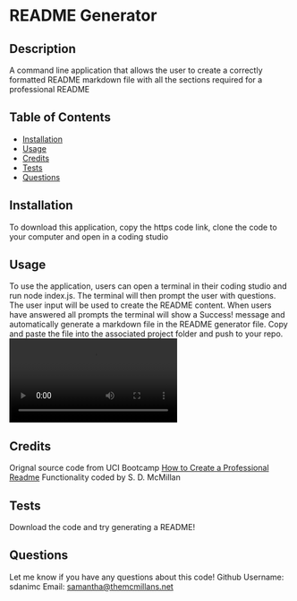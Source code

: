 # README Generator 
  ## Description
  A command line application that allows the user to create a correctly formatted README markdown file with all the sections required for a professional README
  

  ## Table of Contents
  
  - [Installation](#installation)
  - [Usage](#usage)
  - [Credits](#credits) 
  - [Tests](#tests)
  - [Questions](#questions)
  
  ## Installation
  To download this application, copy the https code link, clone the code to your computer and open in a coding studio

  ## Usage
  To use the application, users can open a terminal in their coding studio and run node index.js.  The terminal will then prompt the user with questions. The user input will be used to create the README content. When users have answered all prompts the terminal will show a Success! message and automatically generate a markdown file in the README generator file. Copy and paste the  file into the associated project folder and push to your repo.
  <video src="./Walkthrough gif.mp4"></video>

  ## Credits
  Orignal source code from UCI Bootcamp [How to Create a Professional Readme](https://github.com/coding-boot-camp/potential-enigma) 
  Functionality coded by S. D. McMillan
 
  ## Tests
  Download the code and try generating a README!

  ## Questions
  Let me know if you have any questions about this code!
  Github Username: sdanimc
  Email: samantha@themcmillans.net
